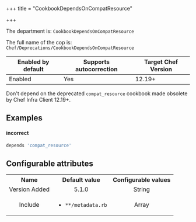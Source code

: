 +++
title = "CookbookDependsOnCompatResource"

+++

<!-- This content is automatically generated. See https://github.com/chef/chef-web-docs/blob/main/generated/README.md -->

The department is: `CookbookDependsOnCompatResource`

The full name of the cop is: `Chef/Deprecations/CookbookDependsOnCompatResource`

| Enabled by default | Supports autocorrection | Target Chef Version |
| --- | --- | --- |
| Enabled | Yes | 12.19+ |

Don't depend on the deprecated `compat_resource` cookbook made obsolete by Chef Infra Client 12.19+.

## Examples


#### incorrect

```ruby
depends 'compat_resource'
```

## Configurable attributes

<table>
<tbody><tr>
<th>Name</th>
<th>Default value</th>
<th>Configurable values</th>
</tr>
<tr>
<td style="text-align:center">Version Added</td>
<td style="text-align:center">5.1.0</td>
<td style="text-align:center">String</td>
</tr>
<tr><td style="text-align:center">Include</td>
<td style="text-align:center"><ul>
<li><code>**/metadata.rb</code></li>
</ul>
</td>
<td style="text-align:center">Array</td>
</tr></tbody></table>
